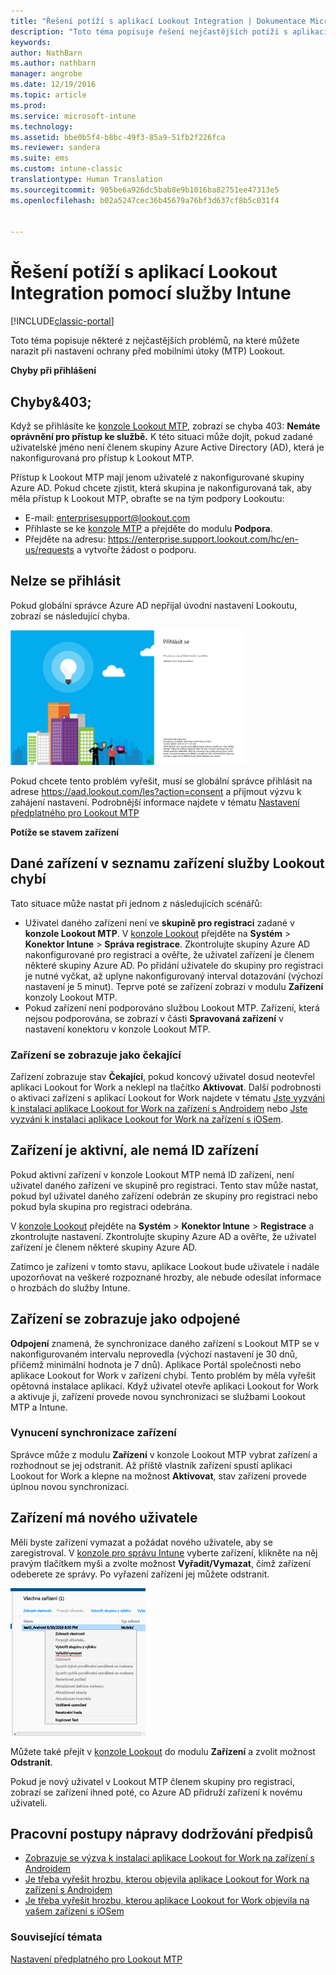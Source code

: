 ```yaml
---
title: "Řešení potíží s aplikací Lookout Integration | Dokumentace Microsoftu"
description: "Toto téma popisuje řešení nejčastějších potíží s aplikací Lookout Integration"
keywords: 
author: NathBarn
ms.author: nathbarn
manager: angrobe
ms.date: 12/19/2016
ms.topic: article
ms.prod: 
ms.service: microsoft-intune
ms.technology: 
ms.assetid: bbe0b5f4-b8bc-49f3-85a9-51fb2f226fca
ms.reviewer: sandera
ms.suite: ems
ms.custom: intune-classic
translationtype: Human Translation
ms.sourcegitcommit: 905be6a926dc5bab8e9b1016ba82751ee47313e5
ms.openlocfilehash: b02a5247cec36b45679a76bf3d637cf8b5c031f4


---
```


# <a name="troubleshoot-lookout-integration-with-intune"></a>Řešení potíží s aplikací Lookout Integration pomocí služby Intune

[!INCLUDE[classic-portal](../includes/classic-portal.md)]

Toto téma popisuje některé z nejčastějších problémů, na které můžete narazit při nastavení ochrany před mobilními útoky (MTP) Lookout.

**Chyby při přihlášení**

## <a name="403-errors"></a>Chyby&403;
Když se přihlásíte ke [konzole Lookout MTP](https://aad.lookout.com), zobrazí se chyba 403: **Nemáte oprávnění pro přístup ke službě.** K této situaci může dojít, pokud zadané uživatelské jméno není členem skupiny Azure Active Directory (AD), která je nakonfigurovaná pro přístup k Lookout MTP.

Přístup k Lookout MTP mají jenom uživatelé z nakonfigurované skupiny Azure AD. Pokud chcete zjistit, která skupina je nakonfigurovaná tak, aby měla přístup k Lookout MTP, obraťte se na tým podpory Lookoutu:

* E-mail: enterprisesupport@lookout.com
* Přihlaste se ke [konzole MTP](http://aad.lookout.com) a přejděte do modulu **Podpora**.
* Přejděte na adresu: https://enterprise.support.lookout.com/hc/en-us/requests a vytvořte žádost o podporu.

## <a name="unable-to-sign-in"></a>Nelze se přihlásit
Pokud globální správce Azure AD nepřijal úvodní nastavení Lookoutu, zobrazí se následující chyba.

![snímek přihlašovací obrazovky služby Lookout zobrazující chybu přihlášení](../media/mtp/lookout-mtp-consent-not-accepted-error.png)

Pokud chcete tento problém vyřešit, musí se globální správce přihlásit na adrese https://aad.lookout.com/les?action=consent a přijmout výzvu k zahájení nastavení. Podrobnější informace najdete v tématu [Nastavení předplatného pro Lookout MTP](../deploy-use/set-up-your-subscription-with-lookout-mtp.md)

**Potíže se stavem zařízení**

## <a name="device-missing-from-lookout-device-list"></a>Dané zařízení v seznamu zařízení služby Lookout chybí

Tato situace může nastat při jednom z následujících scénářů:
* Uživatel daného zařízení není ve **skupině pro registraci** zadané v **konzole Lookout MTP**.  V [konzole Lookout](http://aad.lookout.com) přejděte na **Systém** > **Konektor Intune** > **Správa registrace**.  Zkontrolujte skupiny Azure AD nakonfigurované pro registraci a ověřte, že uživatel zařízení je členem některé skupiny Azure AD.  Po přidání uživatele do skupiny pro registraci je nutné vyčkat, až uplyne nakonfigurovaný interval dotazování (výchozí nastavení je 5 minut). Teprve poté se zařízení zobrazí v modulu **Zařízení** konzoly Lookout MTP.
* Pokud zařízení není podporováno službou Lookout MTP.  Zařízení, která nejsou podporována, se zobrazí v části **Spravovaná zařízení** v nastavení konektoru v konzole Lookout MTP.

### <a name="device-reported-as-pending"></a>Zařízení se zobrazuje jako **čekající**

Zařízení zobrazuje stav **Čekající**, pokud koncový uživatel dosud neotevřel aplikaci Lookout for Work a neklepl na tlačítko **Aktivovat**. Další podrobnosti o aktivaci zařízení s aplikací Lookout for Work najdete v tématu [Jste vyzváni k instalaci aplikace Lookout for Work na zařízení s Androidem](http://docs.microsoft.com/intune/enduser/you-are-prompted-to-install-lookout-for-work-android) nebo [Jste vyzváni k instalaci aplikace Lookout for Work na zařízení s iOSem](https://docs.microsoft.com/en-us/intune/enduser/you-are-prompted-to-install-lookout-for-work-ios).

## <a name="device-whos-active-but-has-no-device-id"></a>Zařízení je aktivní, ale nemá ID zařízení
Pokud aktivní zařízení v konzole Lookout MTP nemá ID zařízení, není uživatel daného zařízení ve skupině pro registraci. Tento stav může nastat, pokud byl uživatel daného zařízení odebrán ze skupiny pro registraci nebo pokud byla skupina pro registraci odebrána.

V [konzole Lookout](http://aad.lookout.com) přejděte na **Systém** > **Konektor Intune** > **Registrace** a zkontrolujte nastavení.  Zkontrolujte skupiny Azure AD a ověřte, že uživatel zařízení je členem některé skupiny Azure AD.

Zatímco je zařízení v tomto stavu, aplikace Lookout bude uživatele i nadále upozorňovat na veškeré rozpoznané hrozby, ale nebude odesílat informace o hrozbách do služby Intune.

## <a name="device-reported-as-disconnected"></a>Zařízení se zobrazuje jako **odpojené**

**Odpojení** znamená, že synchronizace daného zařízení s Lookout MTP se v nakonfigurovaném intervalu neprovedla (výchozí nastavení je 30 dnů, přičemž minimální hodnota je 7 dnů). Aplikace Portál společnosti nebo aplikace Lookout for Work v zařízení chybí. Tento problém by měla vyřešit opětovná instalace aplikací. Když uživatel otevře aplikaci Lookout for Work a aktivuje ji, zařízení provede novou synchronizaci se službami Lookout MTP a Intune.

### <a name="forcing-a-device-sync"></a>Vynucení synchronizace zařízení
Správce může z modulu **Zařízení** v konzole Lookout MTP vybrat zařízení a rozhodnout se jej odstranit.   Až příště vlastník zařízení spustí aplikaci Lookout for Work a klepne na možnost **Aktivovat**, stav zařízení provede úplnou novou synchronizaci.

## <a name="device-has-a-new-user"></a>Zařízení má nového uživatele
Měli byste zařízení vymazat a požádat nového uživatele, aby se zaregistroval.  V [konzole pro správu Intune](https://manage.microsoft.com) vyberte zařízení, klikněte na něj pravým tlačítkem myši a zvolte možnost **Vyřadit/Vymazat**, čímž zařízení odeberete ze správy. Po vyřazení zařízení jej můžete odstranit.

![snímek obrazovky modulu zařízení v konzole pro správu Intune se zobrazenými možnostmi vyřadit/vymazat](../media/mtp/mtp-retire-device-intune-console.png)

Můžete také přejít v [konzole Lookout](http://aad.lookout.com) do modulu **Zařízení** a zvolit možnost **Odstranit**.

Pokud je nový uživatel v Lookout MTP členem skupiny pro registraci, zobrazí se zařízení ihned poté, co Azure AD přidruží zařízení k novému uživateli.

## <a name="compliance-remediation-workflows"></a>Pracovní postupy nápravy dodržování předpisů
- [Zobrazuje se výzva k instalaci aplikace Lookout for Work na zařízení s Androidem]( http://docs.microsoft.com/intune/enduser/you-are-prompted-to-install-lookout-for-work-android)
- [Je třeba vyřešit hrozbu, kterou objevila aplikace Lookout for Work na zařízení s Androidem](http://docs.microsoft.com/intune/enduser/you-need-to-resolve-a-threat-found-by-lookout-for-work-android)
- [Je třeba vyřešit hrozbu, kterou aplikace Lookout for Work objevila na vašem zařízení s iOSem](https://docs.microsoft.com/en-us/intune/enduser/you-need-to-resolve-a-threat-found-by-lookout-for-work-ios)


### <a name="see-also"></a>Související témata
[Nastavení předplatného pro Lookout MTP](https://docs.microsoft.com/en-us/intune/deploy-use/set-up-your-subscription-with-lookout-mtp)



<!--HONumber=Feb17_HO3-->


